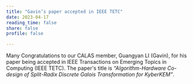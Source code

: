 ```yaml
---
title: "Gavin’s paper accepted in IEEE TETC"
date: 2023-04-17
reading_time: false
share: false
profile: false

---
```


<!--more-->

Many Congratulations to our CALAS member, Guangyan LI (Gavin), for his paper being accepted in IEEE Transactions on Emerging Topics in Computing (IEEE TETC). The paper's title is *“Algorithm-Hardware Co-design of Split-Radix Discrete Galois Transformation for KyberKEM”*.